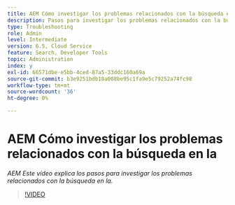 ```yaml
---
title: AEM Cómo investigar los problemas relacionados con la búsqueda en la
description: Pasos para investigar los problemas relacionados con la búsqueda
type: Troubleshooting
role: Admin
level: Intermediate
version: 6.5, Cloud Service
feature: Search, Developer Tools
topic: Administration
index: y
exl-id: 66571dbe-e5bb-4ced-87a5-33ddc160a69a
source-git-commit: b3e9251bdb18a008be95c1fa9e5c79252a74fc98
workflow-type: tm+mt
source-wordcount: '36'
ht-degree: 0%

---
```


# AEM Cómo investigar los problemas relacionados con la búsqueda en la

*AEM Este vídeo explica los pasos para investigar los problemas relacionados con la búsqueda en la.*

>[!VIDEO](https://video.tv.adobe.com/v/335467?quality=12&learn=on)
